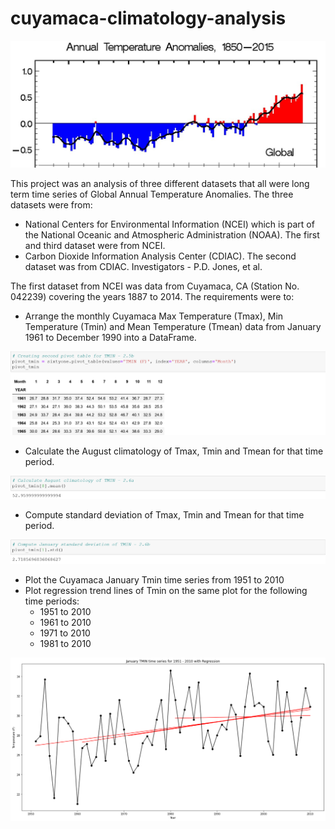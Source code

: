 # cuyamaca-climatology-analysis



![Temps](Images/climatology2.jpg)



This project was an analysis of three different datasets that all were long term time series of Global Annual Temperature Anomalies.  The three datasets were from:

- National Centers for Environmental Information (NCEI) which is part of the National Oceanic and Atmospheric Administration (NOAA).  The first and third dataset were from NCEI.  
- Carbon Dioxide Information Analysis Center (CDIAC).  The second dataset was from CDIAC.  Investigators - P.D. Jones, et al.  

The first dataset from NCEI was data from Cuyamaca, CA (Station No. 042239) covering the years 1887 to 2014.  The requirements were to:

- Arrange the monthly Cuyamaca Max Temperature (Tmax), Min Temperature (Tmin) and Mean Temperature (Tmean) data from January 1961 to December 1990 into a DataFrame.

![Pivot](Images/tmin_Pivot_Table.png)

- Calculate the August climatology of Tmax, Tmin and Tmean for that time period.  

![August Climatology](Images/August_Climatology.png)

- Compute standard deviation of Tmax, Tmin and Tmean for that time period.  

![Standard Deviation](Images/Standard_Deviation.png)

- Plot the Cuyamaca January Tmin time series from 1951 to 2010
- Plot regression trend lines of Tmin on the same plot for the following time periods:
  - 1951 to 2010
  - 1961 to 2010
  - 1971 to 2010
  - 1981 to 2010

![January TMIN Plot](Images/January_TMIN_time_series_with_Regression.png)



